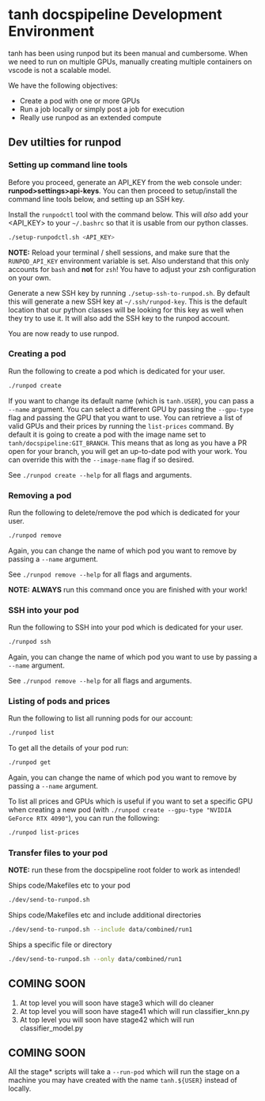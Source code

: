 # tanh docspipeline Development Environment

tanh has been using runpod but its been manual and cumbersome.
When we need to run on multiple GPUs, manually creating multiple containers on vscode is not a scalable model.

We have the following objectives:
- Create a pod with one or more GPUs
- Run a job locally or simply post a job for execution
- Really use runpod as an extended compute


## Dev utilties for runpod

### Setting up command line tools

Before you proceed, generate an API_KEY from the web console under: **runpod>settings>api-keys**.
You can then proceed to setup/install the command line tools below, and setting up an SSH key.

Install the `runpodctl` tool with the command below.
This will *also* add your <API_KEY> to your `~/.bashrc` so that it is usable from our python classes.

```bash
./setup-runpodctl.sh <API_KEY>
```

**NOTE:** Reload your terminal / shell sessions, and make sure that the `RUNPOD_API_KEY` environment variable is set.
Also understand that this only accounts for `bash` and **not** for `zsh`!
You have to adjust your zsh configuration on your own.


Generate a new SSH key by running `./setup-ssh-to-runpod.sh`.
By default this will generate a new SSH key at `~/.ssh/runpod-key`.
This is the default location that our python classes will be looking for this key as well when they try to use it.
It will also add the SSH key to the runpod account.

You are now ready to use runpod.

### Creating a pod

Run the following to create a pod which is dedicated for your user.

```bash
./runpod create
```

If you want to change its default name (which is `tanh.USER`), you can pass a `--name` argument.
You can select a different GPU by passing the `--gpu-type` flag and passing the GPU that you want to use.
You can retrieve a list of valid GPUs and their prices by running the `list-prices` command.
By default it is going to create a pod with the image name set to `tanh/docspipeline:GIT_BRANCH`.
This means that as long as you have a PR open for your branch, you will get an up-to-date pod with your work.
You can override this with the `--image-name` flag if so desired.

See `./runpod create --help` for all flags and arguments.

### Removing a pod

Run the following to delete/remove the pod which is dedicated for your user.

```bash
./runpod remove
```

Again, you can change the name of which pod you want to remove by passing a `--name` argument.

See `./runpod remove --help` for all flags and arguments.

**NOTE:** **ALWAYS** run this command once you are finished with your work!

### SSH into your pod

Run the following to SSH into your pod which is dedicated for your user.

```bash
./runpod ssh
```

Again, you can change the name of which pod you want to use by passing a `--name` argument.

See `./runpod remove --help` for all flags and arguments.

### Listing of pods and prices

Run the following to list all running pods for our account:

```bash
./runpod list
```

To get all the details of your pod run:

```bash
./runpod get
```

Again, you can change the name of which pod you want to remove by passing a `--name` argument.

To list all prices and GPUs which is useful if you want to set a specific GPU when creating a new pod (with `./runpod create --gpu-type "NVIDIA GeForce RTX 4090"`), you can run the following:

```bash
./runpod list-prices
```

### Transfer files to your pod

**NOTE:** run these from the docspipeline root folder to work as intended!

Ships code/Makefiles etc to your pod

```bash
./dev/send-to-runpod.sh
```

Ships code/Makefiles etc and include additional directories

```bash
./dev/send-to-runpod.sh --include data/combined/run1
```

Ships a specific file or directory

```bash
./dev/send-to-runpod.sh --only data/combined/run1
```


## COMING SOON

1. At top level you will soon have stage3 which will do cleaner
2. At top level you will soon have stage41 which will run classifier_knn.py
3. At top level you will soon have stage42 which will run classifier_model.py

## COMING SOON 

All the stage* scripts will take a `--run-pod` which will run the stage on a machine you may have created with the name `tanh.${USER}` instead of locally.
